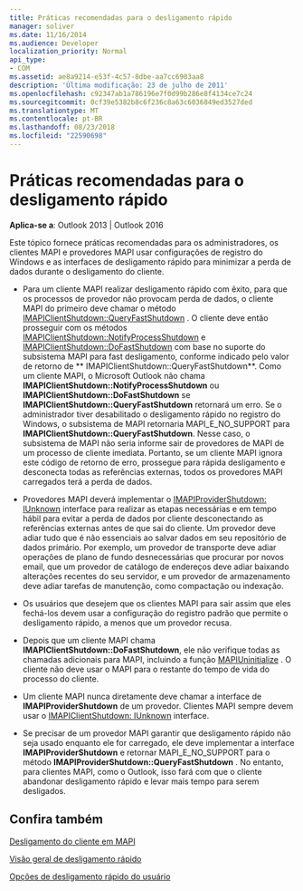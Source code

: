 ```yaml
---
title: Práticas recomendadas para o desligamento rápido
manager: soliver
ms.date: 11/16/2014
ms.audience: Developer
localization_priority: Normal
api_type:
- COM
ms.assetid: ae8a9214-e53f-4c57-8dbe-aa7cc6903aa8
description: 'Última modificação: 23 de julho de 2011'
ms.openlocfilehash: c92347ab1a786196e7f0d99b286e8f4134ce7c24
ms.sourcegitcommit: 0cf39e5382b8c6f236c8a63c6036849ed3527ded
ms.translationtype: MT
ms.contentlocale: pt-BR
ms.lasthandoff: 08/23/2018
ms.locfileid: "22590698"
---
```

# <a name="best-practices-for-fast-shutdown"></a>Práticas recomendadas para o desligamento rápido

  
  
**Aplica-se a**: Outlook 2013 | Outlook 2016 
  
Este tópico fornece práticas recomendadas para os administradores, os clientes MAPI e provedores MAPI usar configurações de registro do Windows e as interfaces de desligamento rápido para minimizar a perda de dados durante o desligamento do cliente.
  
- Para um cliente MAPI realizar desligamento rápido com êxito, para que os processos de provedor não provocam perda de dados, o cliente MAPI do primeiro deve chamar o método [IMAPIClientShutdown::QueryFastShutdown](imapiclientshutdown-queryfastshutdown.md) . O cliente deve então prosseguir com os métodos [IMAPIClientShutdown::NotifyProcessShutdown](imapiclientshutdown-notifyprocessshutdown.md) e [IMAPIClientShutdown::DoFastShutdown](imapiclientshutdown-dofastshutdown.md) com base no suporte do subsistema MAPI para fast desligamento, conforme indicado pelo valor de retorno de ** IMAPIClientShutdown::QueryFastShutdown**. Como um cliente MAPI, o Microsoft Outlook não chama **IMAPIClientShutdown::NotifyProcessShutdown** ou **IMAPIClientShutdown::DoFastShutdown** se **IMAPIClientShutdown::QueryFastShutdown** retornará um erro. Se o administrador tiver desabilitado o desligamento rápido no registro do Windows, o subsistema de MAPI retornaria MAPI_E_NO_SUPPORT para **IMAPIClientShutdown::QueryFastShutdown**. Nesse caso, o subsistema de MAPI não seria informe sair de provedores de MAPI de um processo de cliente imediata. Portanto, se um cliente MAPI ignora este código de retorno de erro, prossegue para rápida desligamento e desconecta todas as referências externas, todos os provedores MAPI carregados terá a perda de dados. 
    
- Provedores MAPI deverá implementar o [IMAPIProviderShutdown: IUnknown](imapiprovidershutdowniunknown.md) interface para realizar as etapas necessárias e em tempo hábil para evitar a perda de dados por cliente desconectando as referências externas antes de que sai do cliente. Um provedor deve adiar tudo que é não essenciais ao salvar dados em seu repositório de dados primário. Por exemplo, um provedor de transporte deve adiar operações de plano de fundo desnecessárias que procurar por novos email, que um provedor de catálogo de endereços deve adiar baixando alterações recentes do seu servidor, e um provedor de armazenamento deve adiar tarefas de manutenção, como compactação ou indexação. 
    
- Os usuários que desejem que os clientes MAPI para sair assim que eles fechá-los devem usar a configuração do registro padrão que permite o desligamento rápido, a menos que um provedor recusa.
    
- Depois que um cliente MAPI chama **IMAPIClientShutdown::DoFastShutdown**, ele não verifique todas as chamadas adicionais para MAPI, incluindo a função [MAPIUninitialize](mapiuninitialize.md) . O cliente não deve usar o MAPI para o restante do tempo de vida do processo do cliente. 
    
- Um cliente MAPI nunca diretamente deve chamar a interface de **IMAPIProviderShutdown** de um provedor. Clientes MAPI sempre devem usar o [IMAPIClientShutdown: IUnknown](imapiclientshutdowniunknown.md) interface. 
    
- Se precisar de um provedor MAPI garantir que desligamento rápido não seja usado enquanto ele for carregado, ele deve implementar a interface **IMAPIProviderShutdown** e retornar MAPI_E_NO_SUPPORT para o método **IMAPIProviderShutdown::QueryFastShutdown** . No entanto, para clientes MAPI, como o Outlook, isso fará com que o cliente abandonar desligamento rápido e levar mais tempo para serem desligados. 
    
## <a name="see-also"></a>Confira também



[Desligamento do cliente em MAPI](client-shutdown-in-mapi.md)
  
[Visão geral de desligamento rápido](fast-shutdown-overview.md)
  
[Opções de desligamento rápido do usuário](fast-shutdown-user-options.md)

